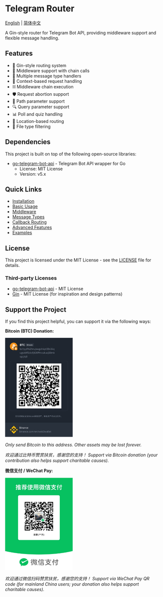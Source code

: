 # Telegram Router

[English](docs/en/README.md) | [简体中文](docs/zh/README.md)

A Gin-style router for Telegram Bot API, providing middleware support and flexible message handling.

## Features

- 🚀 Gin-style routing system
- 🔌 Middleware support with chain calls
- 📝 Multiple message type handlers
- 🔄 Context-based request handling
- ⛓️ Middleware chain execution
- 🛡️ Request abortion support
- 🎯 Path parameter support
- 🔍 Query parameter support
- 📊 Poll and quiz handling
- 📍 Location-based routing
- 📁 File type filtering

## Dependencies

This project is built on top of the following open-source libraries:

- [go-telegram-bot-api](https://github.com/go-telegram-bot-api/telegram-bot-api) - Telegram Bot API wrapper for Go
  - License: MIT License
  - Version: v5.x




## Quick Links

- [Installation](docs/en/installation.md)
- [Basic Usage](docs/en/basic-usage.md)
- [Middleware](docs/en/middleware.md)
- [Message Types](docs/en/message-types.md)
- [Callback Routing](docs/en/callback-routing.md)
- [Advanced Features](docs/en/advanced-features.md)
- [Examples](docs/en/examples.md)

## License

This project is licensed under the MIT License - see the [LICENSE](LICENSE) file for details.

### Third-party Licenses

- [go-telegram-bot-api](https://github.com/go-telegram-bot-api/telegram-bot-api/blob/master/LICENSE) - MIT License
- [Gin](https://github.com/gin-gonic/gin/blob/master/LICENSE) - MIT License (for inspiration and design patterns) 

## Support the Project

If you find this project helpful, you can support it via the following ways:

**Bitcoin (BTC) Donation:**

<img src="./docs/btc.jpeg" alt="BTC Donation QR" width="220" />

*Only send Bitcoin to this address. Other assets may be lost forever.*

*欢迎通过比特币赞赏扶贫，感谢您的支持！*
*Support via Bitcoin donation (your contribution also helps support charitable causes).*

**微信支付 / WeChat Pay:**

<img src="./docs/wechat.jpg" alt="微信支付二维码 WeChat Pay QR" width="220" />

*欢迎通过微信扫码赞赏扶贫，感谢您的支持！*
*Support via WeChat Pay QR code (for mainland China users; your donation also helps support charitable causes).*